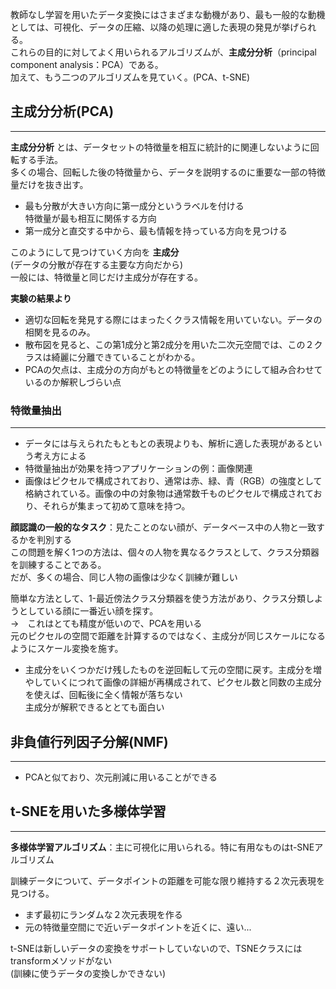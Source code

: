 教師なし学習を用いたデータ変換にはさまざまな動機があり、最も一般的な動機としては、可視化、データの圧縮、以降の処理に適した表現の発見が挙げられる。  
これらの目的に対してよく用いられるアルゴリズムが、__主成分分析__（principal component analysis：PCA）である。  
加えて、もう二つのアルゴリズムを見ていく。(PCA、t-SNE)

## 主成分分析(PCA)

-------
__主成分分析__ とは、データセットの特徴量を相互に統計的に関連しないように回転する手法。   
多くの場合、回転した後の特徴量から、データを説明するのに重要な一部の特徴量だけを抜き出す。

- 最も分散が大きい方向に第一成分というラベルを付ける  
特徴量が最も相互に関係する方向
- 第一成分と直交する中から、最も情報を持っている方向を見つける  

このようにして見つけていく方向を __主成分__   
(データの分散が存在する主要な方向だから)  
一般には、特徴量と同じだけ主成分が存在する。


__実験の結果より__
- 適切な回転を発見する際にはまったくクラス情報を用いていない。データの相関を見るのみ。
- 散布図を見ると、この第1成分と第2成分を用いた二次元空間では、この２クラスは綺麗に分離できていることがわかる。
- PCAの欠点は、主成分の方向がもとの特徴量をどのようにして組み合わせているのか解釈しづらい点


### 特徴量抽出

------

- データには与えられたもともとの表現よりも、解析に適した表現があるという考え方による  
- 特徴量抽出が効果を持つアプリケーションの例：画像関連   
- 画像はピクセルで構成されており、通常は赤、緑、青（RGB）の強度として格納されている。画像の中の対象物は通常数千ものピクセルで構成されており、それらが集まって初めて意味を持つ。

__顔認識の一般的なタスク__：見たことのない顔が、データベース中の人物と一致するかを判別する  
この問題を解く1つの方法は、個々の人物を異なるクラスとして、クラス分類器を訓練することである。  
だが、多くの場合、同じ人物の画像は少なく訓練が難しい  

簡単な方法として、1-最近傍法クラス分類器を使う方法があり、クラス分類しようとしている顔に一番近い顔を探す。  
→　これはとても精度が低いので、PCAを用いる  
元のピクセルの空間で距離を計算するのではなく、主成分が同じスケールになるようにスケール変換を施す。

- 主成分をいくつかだけ残したものを逆回転して元の空間に戻す。主成分を増やしていくにつれて画像の詳細が再構成されて、ピクセル数と同数の主成分を使えば、回転後に全く情報が落ちない  
主成分が解釈できるととても面白い

## 非負値行列因子分解(NMF)

------
- PCAと似ており、次元削減に用いることができる

## t-SNEを用いた多様体学習

-------
__多様体学習アルゴリズム__：主に可視化に用いられる。特に有用なものはt-SNEアルゴリズム

訓練データについて、データポイントの距離を可能な限り維持する２次元表現を見つける。 
- まず最初にランダムな２次元表現を作る
- 元の特徴量空間にで近いデータポイントを近くに、遠い...  


t-SNEは新しいデータの変換をサポートしていないので、TSNEクラスにはtransformメソッドがない  
(訓練に使うデータの変換しかできない)
